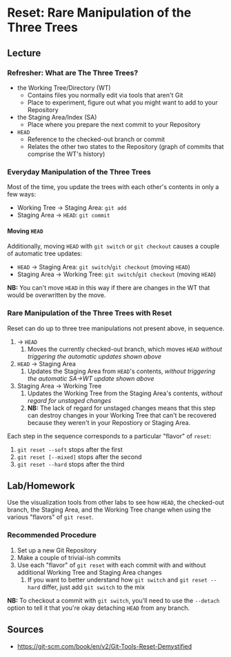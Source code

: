 # Reset: Rare Manipulation of the Three Trees

## Lecture
### Refresher: What are The Three Trees?
* the Working Tree/Directory (WT)
    * Contains files you normally edit via tools that aren't Git
    * Place to experiment, figure out what you might want to add to your Repository
* the Staging Area/Index (SA)
    * Place where you prepare the next commit to your Repository
* `HEAD`
    * Reference to the checked-out branch or commit
    * Relates the other two states to the Repository (graph of commits that comprise the WT's history)

### Everyday Manipulation of the Three Trees
Most of the time, you update the trees with each other's contents in only a few ways:

* Working Tree -> Staging Area: `git add`
* Staging Area -> `HEAD`: `git commit`

#### Moving `HEAD`
Additionally, moving `HEAD` with `git switch` or `git checkout` causes a couple of automatic tree updates:

* `HEAD` -> Staging Area: `git switch`/`git checkout` (moving `HEAD`)
* Staging Area -> Working Tree: `git switch`/`git checkout` (moving `HEAD`)

**NB:** You can't move `HEAD` in this way if there are changes in the WT that would be overwritten by the move.

### Rare Manipulation of the Three Trees with Reset
Reset can do up to three tree manipulations not present above, in sequence.

1. -> `HEAD`
    1. Moves the currently checked-out branch, which moves `HEAD` *without triggering the automatic updates shown above*
1. `HEAD` -> Staging Area
    1. Updates the Staging Area from `HEAD`'s contents, *without triggering the automatic SA->WT update shown above*
1. Staging Area -> Working Tree
    1. Updates the Working Tree from the Staging Area's contents, *without regard for unstaged changes*
    1. **NB:** The lack of regard for unstaged changes means that this step can destroy changes in your Working Tree that can't be recovered because they weren't in your Repostiory or Staging Area.

Each step in the sequence corresponds to a particular "flavor" of `reset`:

1. `git reset --soft` stops after the first
1. `git reset [--mixed]` stops after the second
1. `git reset --hard` stops after the third

## Lab/Homework
Use the visualization tools from other labs to see how `HEAD`, the checked-out branch, the Staging Area, and the Working Tree change when using the various "flavors" of `git reset`.

### Recommended Procedure
1. Set up a new Git Repository
1. Make a couple of trivial-ish commits
1. Use each "flavor" of `git reset` with each commit with and without additional Working Tree and Staging Area changes
    1. If you want to better understand how `git switch` and `git reset --hard` differ, just add `git switch` to the mix

**NB:** To checkout a commit with `git switch`, you'll need to use the `--detach` option to tell it that you're okay detaching `HEAD` from any branch.

## Sources
* https://git-scm.com/book/en/v2/Git-Tools-Reset-Demystified
